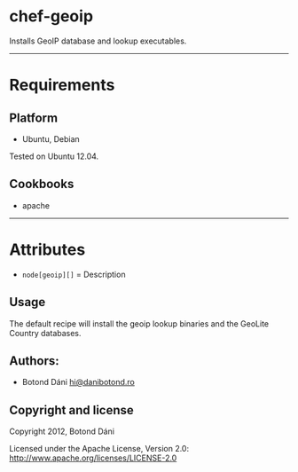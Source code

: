 chef-geoip
===========

Installs GeoIP database and lookup executables.

---
Requirements
============

Platform 
---------

* Ubuntu, Debian

Tested on Ubuntu 12.04.

Cookbooks
---------

* apache

---
Attributes
==========

* `node[geoip][]` = Description

Usage
-----

The default recipe will install the geoip lookup binaries and the GeoLite Country databases.

Authors:
--------

* Botond Dáni <hi@danibotond.ro>

Copyright and license
----------------------

Copyright 2012, Botond Dáni

Licensed under the Apache License, Version 2.0: http://www.apache.org/licenses/LICENSE-2.0